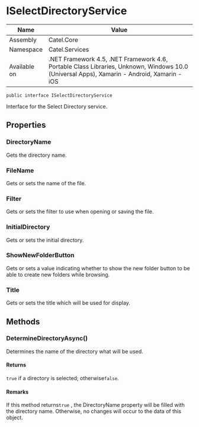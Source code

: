 

# ISelectDirectoryService

Name|Value
---|---
Assembly|Catel.Core
Namespace|Catel.Services
Available on|.NET Framework 4.5, .NET Framework 4.6, Portable Class Libraries, Unknown, Windows 10.0 (Universal Apps), Xamarin - Android, Xamarin - iOS

```
public interface ISelectDirectoryService
```

Interface for the Select Directory service.



## Properties

### DirectoryName

Gets the directory name.



### FileName

Gets or sets the name of the file.



### Filter

Gets or sets the filter to use when opening or saving the file.



### InitialDirectory

Gets or sets the initial directory.



### ShowNewFolderButton

Gets or sets a value indicating whether to show the new folder button to be able to create new folders while browsing.



### Title

Gets or sets the title which will be used for display.



## Methods

### DetermineDirectoryAsync()

Determines the name of the directory what will be used.

#### Returns

`true` if a directory is selected; otherwise`false`.

#### Remarks

If this method returns`true` , the DirectoryName property will be filled with the directory name. Otherwise, no changes will occur to the data of this object.



